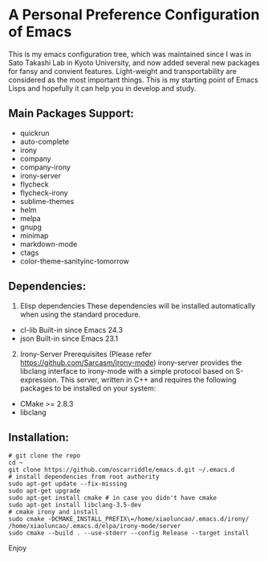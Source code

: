 # A Personal Preference Configuration of Emacs
  This is my emacs configuration tree, which was maintained since I was in 
Sato Takashi Lab in Kyoto University, and now added several new packages 
for fansy and convient features. Light-weight and transportability are 
considered as the most important things. This is my starting point of Emacs
Lisps and hopefully it can help you in develop and study.

Main Packages Support:
-
*  quickrun
*  auto-complete
*  irony
*  company
*  company-irony
*  irony-server
*  flycheck
*  flycheck-irony
*  sublime-themes
*  helm
*  melpa
*  gnupg
*  minimap
*  markdown-mode
*  ctags
*  color-theme-sanityinc-tomorrow

Dependencies:
-
1) Elisp dependencies
These dependencies will be installed automatically when using the
standard procedure.

* cl-lib	Built-in since Emacs 24.3
* json	Built-in since Emacs 23.1

2) Irony-Server Prerequisites (Please refer https://github.com/Sarcasm/irony-mode)
irony-server provides the libclang interface to irony-mode with a simple protocol based on S-expression. This server, written in C++ and requires the following packages to be installed on your system:

* CMake >= 2.8.3
* libclang

Installation:
-
```shell
# git clone the repo
cd ~
git clone https://github.com/oscarriddle/emacs.d.git ~/.emacs.d
# install dependencies from root authority
sudo apt-get update --fix-missing
sudo apt-get upgrade
sudo apt-get install cmake # in case you didn't have cmake
sudo apt-get install libclang-3.5-dev
# cmake irony and install
sudo cmake -DCMAKE_INSTALL_PREFIX\=/home/xiaoluncao/.emacs.d/irony/ /home/xiaoluncao/.emacs.d/elpa/irony-mode/server
sudo cmake --build . --use-stderr --config Release --target install
```

Enjoy
